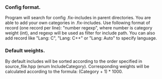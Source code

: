 ### Config format.
Program will search for config .fix-includes in parent directories.
You are able to add your own categories in .fix-includes. Use following format of record (one record per line):
"number regexp", where number is category weight (int), and regexp will be used as filter for include path.
You can also add record like "Lang: C", "Lang: C++" or "Lang: Auto" to specify language.

### Default weights.
By default includes will be sorted according to the order specified in source_file.hpp (enum IncludeCategory).
Corresponding weights will be calculated according to the formula: (Category + 1) * 1000.
